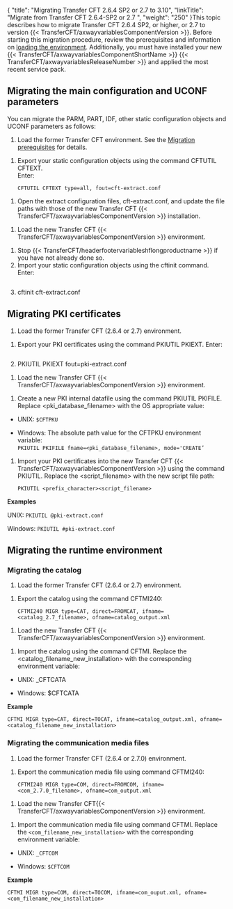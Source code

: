 {
    "title": "Migrating Transfer CFT 2.6.4 SP2 or 2.7 to 3.10",
    "linkTitle": "Migrate from Transfer CFT 2.6.4-SP2 or 2.7 ",
    "weight": "250"
}This topic describes how to migrate Transfer CFT 2.6.4 SP2, or higher, or 2.7 to version {{< TransferCFT/axwayvariablesComponentVersion  >}}. Before starting this migration procedure, review the prerequisites and information on [loading the environment](../../../../unix_install_start_here/upgrade_start_here/load_the_environment). Additionally, you must have installed your new {{< TransferCFT/axwayvariablesComponentShortName  >}} {{< TransferCFT/axwayvariablesReleaseNumber  >}} and applied the most recent service pack.

Migrating the main configuration and UCONF parameters
-----------------------------------------------------

You can migrate the PARM, PART, IDF, other static configuration objects and UCONF parameters as follows:

1. Load the former Transfer CFT environment. See the [Migration prerequisites](../../../../unix_install_start_here/upgrade_start_here/load_the_environment) for details.

<!-- -->

1. Export your static configuration objects using the command CFTUTIL CFTEXT.  
    Enter:  
    ```
    CFTUTIL CFTEXT type=all, fout=cft-extract.conf
    ```

<!-- -->

1. Open the extract configuration files, cft-extract.conf, and update the file paths with those of the new Transfer CFT {{< TransferCFT/axwayvariablesComponentVersion  >}} installation.

<!-- -->

1. Load the new Transfer CFT {{< TransferCFT/axwayvariablesComponentVersion  >}} environment.

<!-- -->

1. Stop {{< TransferCFT/headerfootervariableshflongproductname  >}} if you have not already done so.
1. Import your static configuration objects using the cftinit command. Enter:  
    ```
1. cftinit cft-extract.conf

Migrating PKI certificates
--------------------------

1. Load the former Transfer CFT (2.6.4 or 2.7) environment.

<!-- -->

1. Export your PKI certificates using the command PKIUTIL PKIEXT. Enter:  
    ```
1. PKIUTIL PKIEXT fout=pki-extract.conf

<!-- -->

1. Load the new Transfer CFT {{< TransferCFT/axwayvariablesComponentVersion  >}} environment.

<!-- -->

1. Create a new PKI internal datafile using the command PKIUTIL PKIFILE. Replace &lt;pki_database_filename&gt; with the OS appropriate value:

- UNIX: `$CFTPKU`

<!-- -->

- Windows: The absolute path value for the CFTPKU environment variable:  
    `PKIUTIL PKIFILE fname=<pki_database_filename>, mode='CREATE’`

1. Import your PKI certificates into the new Transfer CFT {{< TransferCFT/axwayvariablesComponentVersion  >}} using the command PKIUTIL. Replace the &lt;script_filename&gt; with the new script file path:  
    ```
    PKIUTIL <prefix_character><script_filename>
    ```

****Examples****

UNIX: `PKIUTIL @pki-extract.conf`

Windows: `PKIUTIL #pki-extract.conf`

Migrating the runtime environment
---------------------------------

### Migrating the catalog

1. Load the former Transfer CFT (2.6.4 or 2.7) environment.

<!-- -->

1. Export the catalog using the command CFTMI240:  
    ```
    CFTMI240 MIGR type=CAT, direct=FROMCAT, ifname=<catalog_2.7_filename>, ofname=catalog_output.xml
    ```

<!-- -->

1. Load the new Transfer CFT {{< TransferCFT/axwayvariablesComponentVersion  >}} environment.

<!-- -->

1. Import the catalog using the command CFTMI. Replace the &lt;catalog_filename_new_installation&gt; with the corresponding environment variable:

- UNIX: _CFTCATA

<!-- -->

- Windows: $CFTCATA

****Example****

```
CFTMI MIGR type=CAT, direct=TOCAT, ifname=catalog_output.xml, ofname=<catalog_filename_new_installation>
```

### Migrating the communication media files

1. Load the former Transfer CFT (2.6.4 or 2.7.0) environment.

<!-- -->

1. Export the communication media file using command CFTMI240:  
    ```
    CFTMI240 MIGR type=COM, direct=FROMCOM, ifname=<com_2.7.0_filename>, ofname=com_output.xml
    ```

<!-- -->

1. Load the new Transfer CFT{{< TransferCFT/axwayvariablesComponentVersion  >}} environment.

<!-- -->

1. Import the communication media file using command CFTMI. Replace the `<com_filename_new_installation>` with the corresponding environment variable:

- UNIX: `_CFTCOM`

<!-- -->

- Windows: `$CFTCOM`

****Example****

```
CFTMI MIGR type=COM, direct=TOCOM, ifname=com_ouput.xml, ofname=<com_filename_new_installation>
```
